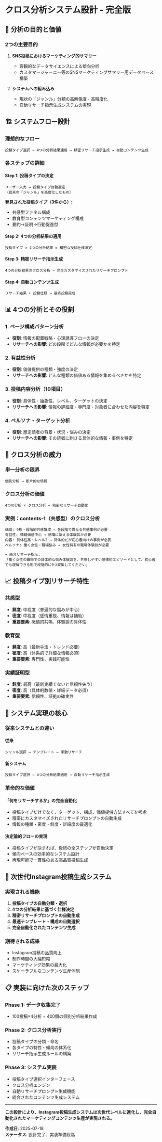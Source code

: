 # クロス分析システム設計 - 完全版

## 🎯 分析の目的と価値

### **2つの主要目的**
1. **SNS投稿におけるマーケティング的サマリー**
   - 客観的なデータサイエンスによる傾向分析
   - カスタマージャーニー等のSNSマーケティングサマリー用データベース構築

2. **システムへの組み込み**
   - 現状の「ジャンル」分類の高解像度・高精度化
   - 自動リサーチ指示生成システムの実現

## 🏗️ システムフロー設計

### **理想的なフロー**
```
投稿タイプ選択 → 4つの分析結果適用 → 精密リサーチ指示生成 → 自動コンテンツ生成
```

### **各ステップの詳細**

#### **Step 1: 投稿タイプの決定**
```
ユーザー入力 → 投稿タイプ自動選定
（従来の「ジャンル」を高度化したもの）
```

**発見された投稿タイプ（3件から）:**
- 共感型ファネル構成
- 教育型コンテンツマーケティング構成
- 要約→証明→行動促進型

#### **Step 2: 4つの分析結果の適用**
```
投稿タイプ × 4つの分析結果 = 精密な投稿仕様決定
```

#### **Step 3: 精密リサーチ指示生成**
```
4つの分析結果のクロス分析 → 完全カスタマイズされたリサーチプロンプト
```

#### **Step 4: 自動コンテンツ生成**
```
リサーチ結果 + 投稿仕様 → 最終投稿完成
```

## 📊 4つの分析とその役割

### **1. ページ構成パターン分析**
- **役割**: 情報の配置戦略・心理誘導フローの決定
- **リサーチへの影響**: どの段階でどんな情報が必要かを特定

### **2. 有益性分析**
- **役割**: 価値提供の種類・強度の決定
- **リサーチへの影響**: どんな種類の価値ある情報を集めるべきかを特定

### **3. 投稿内容分析（10項目）**
- **役割**: 具体性・抽象性、レベル、ターゲットの決定
- **リサーチへの影響**: 情報の詳細度・専門度・対象者に合わせた内容を特定

### **4. ペルソナ・ターゲット分析**
- **役割**: 想定読者の背景・状況・悩みの決定
- **リサーチへの影響**: その読者に刺さる具体的な情報・事例を特定

## 🔄 クロス分析の威力

### **単一分析の限界**
```
個別分析 → 断片的な情報
```

### **クロス分析の価値**
```
4つの分析 × クロス分析 = 精密なリサーチ自動化
```

### **実例：contents-1（共感型）のクロス分析**
```
構成: 9枚・段階的共感醸成 → 各段階で異なる共感事例が必要
有益性: 情緒価値中心 → 感情に訴える体験談が必要
内容: 具体性高・レベル2 → 具体的だが初心者向けの事例が必要
ペルソナ: 働く女性・職場悩み → 女性特有の職場体験談が必要

→ 統合リサーチ指示:
「働く女性の職場での具体的な悩み体験談を、共感しやすい感情的エピソードとして、初心者でも理解できる形で段階的に9つ収集してください」
```

## 📈 投稿タイプ別リサーチ特性

### **共感型**
- **鮮度**: 中程度（普遍的な悩みが中心）
- **密度**: 中程度（感情重視、情報は補助）
- **重要要素**: 感情的共鳴、体験談の具体性

### **教育型**
- **鮮度**: 高（最新手法・トレンド必要）
- **密度**: 高（体系的で詳細な情報必須）
- **重要要素**: 専門性、実践可能性

### **実績証明型**
- **鮮度**: 最高（最新実績でないと信頼性失う）
- **密度**: 高（具体的数値・詳細データ必須）
- **重要要素**: 信頼性、証拠の確実性

## 🎯 システム実現の核心

### **従来システムとの違い**

#### **従来**
```
ジャンル選択 → テンプレート → 手動リサーチ
```

#### **新システム**
```
投稿タイプ選択 → 4つの分析結果適用 → 自動リサーチ指示生成
```

### **革命的な価値**

#### **「何をリサーチするか」の完全自動化**
- 投稿タイプだけでなく、ターゲット、構成、価値提供方法すべてを考慮
- 精密にカスタマイズされたリサーチプロンプトの自動生成
- 情報の種類・密度・鮮度・詳細度の最適化

#### **決定論的フローの実現**
- 投稿タイプが決まれば、後続の全ステップが自動決定
- 傾向ベースの効率的なシステム設計
- 再現可能で一貫性のある高品質投稿生成

## 🚀 次世代Instagram投稿生成システム

### **実現される機能**
1. **投稿タイプの自動分類・選択**
2. **4つの分析結果に基づく仕様決定**
3. **精密リサーチプロンプトの自動生成**
4. **最適テンプレート・構成の自動選択**
5. **完全自動化されたコンテンツ生成**

### **期待される成果**
- Instagram投稿の品質向上
- 制作時間の大幅短縮
- マーケティング効果の最大化
- スケーラブルなコンテンツ生産体制

## 📋 実装に向けた次のステップ

### **Phase 1: データ収集完了**
- 100投稿×4分析 = 400個の個別分析結果作成

### **Phase 2: クロス分析実行**
- 投稿タイプの分類・命名
- 各タイプの特性・傾向の体系化
- リサーチ指示生成ルールの構築

### **Phase 3: システム実装**
- 投稿タイプ選択インターフェース
- クロス分析エンジン
- 自動リサーチプロンプト生成機能
- 統合されたコンテンツ生成システム

---

**この設計により、Instagram投稿生成システムは次世代レベルに進化し、完全自動化されたマーケティングコンテンツ生産が実現される。**

**作成日**: 2025-07-18  
**ステータス**: 設計完了、実装準備段階